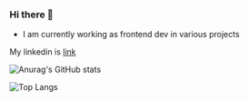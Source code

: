 ### Hi there 👋
- I am currently working as frontend dev in various projects

My linkedin is [link](https://www.linkedin.com/in/thar-lin-shwe/)

![Anurag's GitHub stats](https://github-readme-stats.vercel.app/api?username=Unknown-bot-sus&show_icons=true&count_private=true&theme=tokyonight)

![Top Langs](https://github-readme-stats.vercel.app/api/top-langs/?username=Unknown-bot-sus&langs_count=10&layout=compact)
